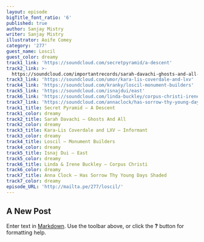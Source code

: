 ```yaml
---
layout: episode
bigTitle_font_ratio: '6'
published: true
author: Sanjay Mistry
writer: Sanjay Mistry
illustrator: Aoife Comey
category: '277'
guest_name: Loscil
guest_color: dreamy
track1_link: 'https://soundcloud.com/secretpyramid/a-descent'
track2_link: >-
  https://soundcloud.com/importantrecords/sarah-davachi-ghosts-and-all-from-vergers-lp-imprec442
track3_link: 'https://soundcloud.com/umor/kara-lis-coverdale-and-lxv'
track4_link: 'https://soundcloud.com/kranky/loscil-monument-builders'
track5_link: 'https://soundcloud.com/isnajdui/east'
track6_link: 'https://soundcloud.com/linda-buckley/corpus-christi-irenelinda-buckley/'
track7_link: 'https://soundcloud.com/annaclock/has-sorrow-thy-young-days-shaded/'
track1_title: Secret Pyramid — A Descent
track1_color: dreamy
track2_title: Sarah Davachi — Ghosts And All
track2_color: dreamy
track3_title: Kara-Lis Coverdale and LXV — Informant
track3_color: dreamy
track4_title: Loscil — Monument Builders
track4_color: dreamy
track5_title: Isnaj Dui — East
track5_color: dreamy
track6_title: Linda & Irene Buckley — Corpus Christi
track6_color: dreamy
track7_title: Anna Clock — Has Sorrow Thy Young Days Shaded
track7_color: dreamy
episode_URL: 'http://mailta.pe/277/loscil/'
---
```

## A New Post

Enter text in [Markdown](http://daringfireball.net/projects/markdown/). Use the toolbar above, or click the **?** button for formatting help.
